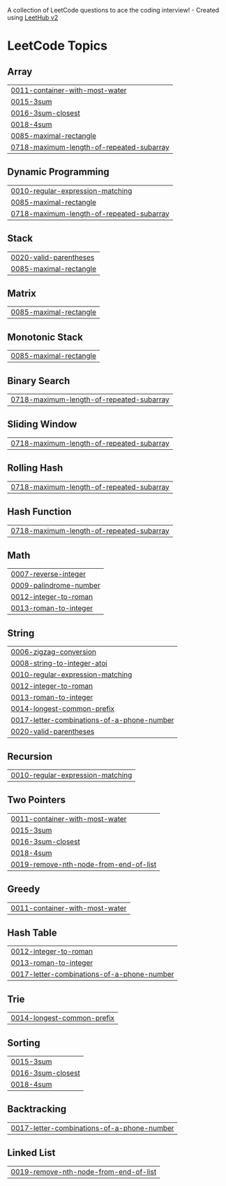 A collection of LeetCode questions to ace the coding interview! - Created using [LeetHub v2](https://github.com/arunbhardwaj/LeetHub-2.0)
<!---LeetCode Topics Start-->
# LeetCode Topics
## Array
|  |
| ------- |
| [0011-container-with-most-water](https://github.com/anuj-i10/Leet-Code/tree/master/0011-container-with-most-water) |
| [0015-3sum](https://github.com/anuj-i10/Leet-Code/tree/master/0015-3sum) |
| [0016-3sum-closest](https://github.com/anuj-i10/Leet-Code/tree/master/0016-3sum-closest) |
| [0018-4sum](https://github.com/anuj-i10/Leet-Code/tree/master/0018-4sum) |
| [0085-maximal-rectangle](https://github.com/anuj-i10/Leet-Code/tree/master/0085-maximal-rectangle) |
| [0718-maximum-length-of-repeated-subarray](https://github.com/anuj-i10/Leet-Code/tree/master/0718-maximum-length-of-repeated-subarray) |
## Dynamic Programming
|  |
| ------- |
| [0010-regular-expression-matching](https://github.com/anuj-i10/Leet-Code/tree/master/0010-regular-expression-matching) |
| [0085-maximal-rectangle](https://github.com/anuj-i10/Leet-Code/tree/master/0085-maximal-rectangle) |
| [0718-maximum-length-of-repeated-subarray](https://github.com/anuj-i10/Leet-Code/tree/master/0718-maximum-length-of-repeated-subarray) |
## Stack
|  |
| ------- |
| [0020-valid-parentheses](https://github.com/anuj-i10/Leet-Code/tree/master/0020-valid-parentheses) |
| [0085-maximal-rectangle](https://github.com/anuj-i10/Leet-Code/tree/master/0085-maximal-rectangle) |
## Matrix
|  |
| ------- |
| [0085-maximal-rectangle](https://github.com/anuj-i10/Leet-Code/tree/master/0085-maximal-rectangle) |
## Monotonic Stack
|  |
| ------- |
| [0085-maximal-rectangle](https://github.com/anuj-i10/Leet-Code/tree/master/0085-maximal-rectangle) |
## Binary Search
|  |
| ------- |
| [0718-maximum-length-of-repeated-subarray](https://github.com/anuj-i10/Leet-Code/tree/master/0718-maximum-length-of-repeated-subarray) |
## Sliding Window
|  |
| ------- |
| [0718-maximum-length-of-repeated-subarray](https://github.com/anuj-i10/Leet-Code/tree/master/0718-maximum-length-of-repeated-subarray) |
## Rolling Hash
|  |
| ------- |
| [0718-maximum-length-of-repeated-subarray](https://github.com/anuj-i10/Leet-Code/tree/master/0718-maximum-length-of-repeated-subarray) |
## Hash Function
|  |
| ------- |
| [0718-maximum-length-of-repeated-subarray](https://github.com/anuj-i10/Leet-Code/tree/master/0718-maximum-length-of-repeated-subarray) |
## Math
|  |
| ------- |
| [0007-reverse-integer](https://github.com/anuj-i10/Leet-Code/tree/master/0007-reverse-integer) |
| [0009-palindrome-number](https://github.com/anuj-i10/Leet-Code/tree/master/0009-palindrome-number) |
| [0012-integer-to-roman](https://github.com/anuj-i10/Leet-Code/tree/master/0012-integer-to-roman) |
| [0013-roman-to-integer](https://github.com/anuj-i10/Leet-Code/tree/master/0013-roman-to-integer) |
## String
|  |
| ------- |
| [0006-zigzag-conversion](https://github.com/anuj-i10/Leet-Code/tree/master/0006-zigzag-conversion) |
| [0008-string-to-integer-atoi](https://github.com/anuj-i10/Leet-Code/tree/master/0008-string-to-integer-atoi) |
| [0010-regular-expression-matching](https://github.com/anuj-i10/Leet-Code/tree/master/0010-regular-expression-matching) |
| [0012-integer-to-roman](https://github.com/anuj-i10/Leet-Code/tree/master/0012-integer-to-roman) |
| [0013-roman-to-integer](https://github.com/anuj-i10/Leet-Code/tree/master/0013-roman-to-integer) |
| [0014-longest-common-prefix](https://github.com/anuj-i10/Leet-Code/tree/master/0014-longest-common-prefix) |
| [0017-letter-combinations-of-a-phone-number](https://github.com/anuj-i10/Leet-Code/tree/master/0017-letter-combinations-of-a-phone-number) |
| [0020-valid-parentheses](https://github.com/anuj-i10/Leet-Code/tree/master/0020-valid-parentheses) |
## Recursion
|  |
| ------- |
| [0010-regular-expression-matching](https://github.com/anuj-i10/Leet-Code/tree/master/0010-regular-expression-matching) |
## Two Pointers
|  |
| ------- |
| [0011-container-with-most-water](https://github.com/anuj-i10/Leet-Code/tree/master/0011-container-with-most-water) |
| [0015-3sum](https://github.com/anuj-i10/Leet-Code/tree/master/0015-3sum) |
| [0016-3sum-closest](https://github.com/anuj-i10/Leet-Code/tree/master/0016-3sum-closest) |
| [0018-4sum](https://github.com/anuj-i10/Leet-Code/tree/master/0018-4sum) |
| [0019-remove-nth-node-from-end-of-list](https://github.com/anuj-i10/Leet-Code/tree/master/0019-remove-nth-node-from-end-of-list) |
## Greedy
|  |
| ------- |
| [0011-container-with-most-water](https://github.com/anuj-i10/Leet-Code/tree/master/0011-container-with-most-water) |
## Hash Table
|  |
| ------- |
| [0012-integer-to-roman](https://github.com/anuj-i10/Leet-Code/tree/master/0012-integer-to-roman) |
| [0013-roman-to-integer](https://github.com/anuj-i10/Leet-Code/tree/master/0013-roman-to-integer) |
| [0017-letter-combinations-of-a-phone-number](https://github.com/anuj-i10/Leet-Code/tree/master/0017-letter-combinations-of-a-phone-number) |
## Trie
|  |
| ------- |
| [0014-longest-common-prefix](https://github.com/anuj-i10/Leet-Code/tree/master/0014-longest-common-prefix) |
## Sorting
|  |
| ------- |
| [0015-3sum](https://github.com/anuj-i10/Leet-Code/tree/master/0015-3sum) |
| [0016-3sum-closest](https://github.com/anuj-i10/Leet-Code/tree/master/0016-3sum-closest) |
| [0018-4sum](https://github.com/anuj-i10/Leet-Code/tree/master/0018-4sum) |
## Backtracking
|  |
| ------- |
| [0017-letter-combinations-of-a-phone-number](https://github.com/anuj-i10/Leet-Code/tree/master/0017-letter-combinations-of-a-phone-number) |
## Linked List
|  |
| ------- |
| [0019-remove-nth-node-from-end-of-list](https://github.com/anuj-i10/Leet-Code/tree/master/0019-remove-nth-node-from-end-of-list) |
<!---LeetCode Topics End-->